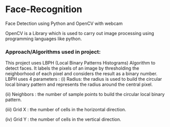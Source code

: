 # Face-Recognition

Face Detection using Python and OpenCV with webcam

OpenCV is a Library which is used to carry out image processing using programming languages like python. 

### Approach/Algorithms used in project:

This project uses LBPH (Local Binary Patterns Histograms) Algorithm to detect faces. It labels the pixels of an image by thresholding the neighborhood of each pixel and considers the result as a binary number.
LBPH uses 4 parameters :
(i) Radius: the radius is used to build the circular local binary pattern and represents the radius around the
central pixel.

(ii) Neighbors : the number of sample points to build the circular local binary pattern.

(iii) Grid X : the number of cells in the horizontal direction.

(iv) Grid Y : the number of cells in the vertical direction.

